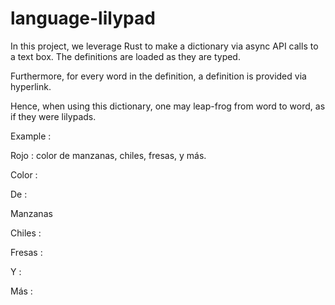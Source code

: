 # language-lilypad

In this project, we leverage Rust to make a dictionary via async API calls to a text box. The definitions are loaded as they are typed.

Furthermore, for every word in the definition, a definition is provided via hyperlink.

Hence, when using this dictionary, one may leap-frog from word to word, as if they were lilypads.


Example : 

Rojo : color de manzanas, chiles, fresas, y más.

Color : 

De :

Manzanas

Chiles : 

Fresas : 

Y : 

Más :